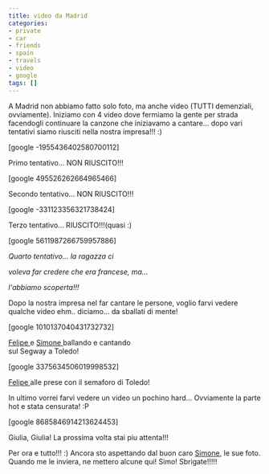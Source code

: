 ```yaml
---
title: video da Madrid
categories:
- private
- car
- friends
- spain
- travels
- video
- google
tags: []
---
```

A Madrid non abbiamo fatto solo foto, ma anche video (TUTTI demenziali,
ovviamente). Iniziamo con 4 video dove fermiamo la gente per strada facendogli
continuare la canzone che iniziavamo a cantare... dopo vari tentativi siamo
riusciti nella nostra impresa!!! :)

[google -1955436402580700112]

Primo tentativo... NON RIUSCITO!!!

[google 495526262664965466]

Secondo tentativo... NON RIUSCITO!!!

[google -331123356321738424]

Terzo tentativo... RIUSCITO!!!(quasi :)

[google 5611987266759957886]

_Quarto tentativo... la ragazza ci_

_voleva far credere che era francese, ma..._

_l'abbiamo scoperta!!!_

Dopo la nostra impresa nel far cantare le persone, voglio farvi vedere qualche
video ehm.. diciamo... da sballati di mente!

[google 1010137040431732732]

[Felipe ](http://niccoborchi.spaces.live.com/)e [Simone
](http://simonao.wordpress.com/)ballando e cantando  
sul Segway a Toledo!  

[google 3375634506019998532]

[Felipe ](http://niccoborchi.spaces.live.com/)alle prese con il semaforo di
Toledo!

In ultimo vorrei farvi vedere un video un pochino hard... Ovviamente la parte
hot e stata censurata! :P

[google 8685846914213624453]

Giulia, Giulia! La prossima volta stai piu attenta!!!

Per ora e tutto!!! :) Ancora sto aspettando dal buon caro
[Simone](http://simonao.wordpress.com), le sue foto. Quando me le inviera, ne
mettero alcune qui! Simo! Sbrigate!!!!!

